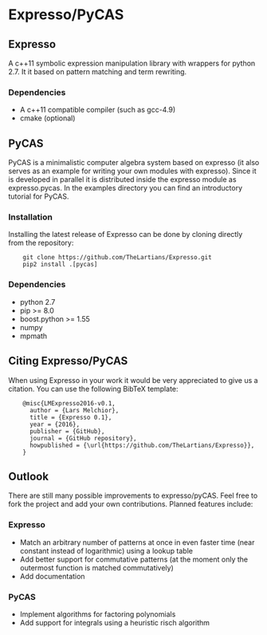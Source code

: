 # Expresso/PyCAS

## Expresso
A c++11 symbolic expression manipulation library with wrappers for python 2.7. It it based on pattern matching and term rewriting.

### Dependencies

- A c++11 compatible compiler (such as gcc-4.9)
- cmake (optional)

## PyCAS
PyCAS is a minimalistic computer algebra system based on expresso (it also serves as an example for writing your own modules with expresso). Since it is developed in parallel it is distributed inside the expresso module as expresso.pycas. In the examples directory you can find an introductory tutorial for PyCAS.

### Installation
Installing the latest release of Expresso can be done by cloning directly from the repository:

        git clone https://github.com/TheLartians/Expresso.git
        pip2 install .[pycas]

### Dependencies

- python 2.7
- pip >= 8.0
- boost.python >= 1.55
- numpy
- mpmath

## Citing Expresso/PyCAS
When using Expresso in your work it would be very appreciated to give us a citation. You can use the following BibTeX template:

        @misc{LMExpresso2016-v0.1,
          author = {Lars Melchior},
          title = {Expresso 0.1},
          year = {2016},
          publisher = {GitHub},
          journal = {GitHub repository},
          howpublished = {\url{https://github.com/TheLartians/Expresso}},
        }

## Outlook
There are still many possible improvements to expresso/pyCAS. Feel free to fork the project and add your own contributions. Planned features include:

### Expresso
- Match an arbitrary number of patterns at once in even faster time (near constant instead of logarithmic) using a lookup table
- Add better support for commutative patterns (at the moment only the outermost function is matched commutatively)
- Add documentation

### PyCAS
- Implement algorithms for factoring polynomials
- Add support for integrals using a heuristic risch algorithm 
